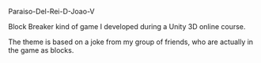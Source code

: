 Paraiso-Del-Rei-D-Joao-V

Block Breaker kind of game I developed during a Unity 3D online course.

The theme is based on a joke from my group of friends, who are actually in the game as blocks.
